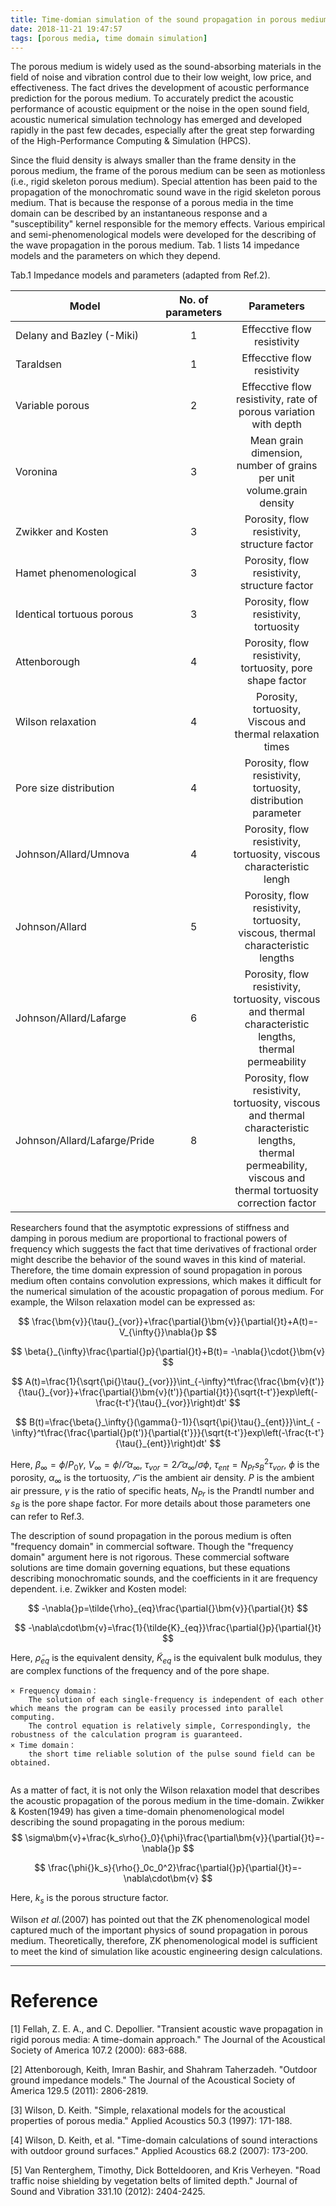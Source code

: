 ```yaml
---
title: Time-domian simulation of the sound propagation in porous medium is playing its role
date: 2018-11-21 19:47:57
tags: [porous media, time domain simulation]
---
```


The porous medium is widely used as the sound-absorbing materials in the field of noise and vibration control due to their low weight, low price, and effectiveness. The fact drives the development of acoustic performance prediction for the porous medium. To accurately predict the acoustic performance of acoustic equipment or the noise in the open sound field, acoustic numerical simulation technology has emerged and developed rapidly in the past few decades, especially after the great step forwarding of the High-Performance Computing & Simulation (HPCS).

Since the fluid density is always smaller than the frame density in the porous medium, the frame of the porous medium can be seen as motionless (i.e., rigid skeleton porous medium). Special attention has been paid to the propagation of the monochromatic sound wave in the rigid skeleton porous medium. That is because the response of a porous media in the time domain can be described by an instantaneous response and a "susceptibility" kernel responsible for the memory effects. Various empirical and semi-phenomenological models were developed for the describing of the wave propagation in the porous medium. Tab. 1 lists 14 impedance models and the parameters on which they depend.

Tab.1 Impedance models and parameters (adapted from Ref.2). 


| Model                        | No. of parameters |                          Parameters                          |
| ---------------------------- | :---------------: | :----------------------------------------------------------: |
| Delany and Bazley (-Miki)    |         1         |                 Effecctive flow resistivity                  |
| Taraldsen                    |         1         |                 Effecctive flow resistivity                  |
| Variable porous              |         2         | Effecctive flow resistivity, rate of porous variation with depth |
| Voronina                     |         3         | Mean grain dimension, number of grains per unit volume.grain density |
| Zwikker and Kosten           |         3         |         Porosity, flow resistivity, structure factor         |
| Hamet phenomenological       |         3         |         Porosity, flow resistivity, structure factor         |
| Identical tortuous porous    |         3         |            Porosity, flow resistivity, tortuosity            |
| Attenborough                 |         4         |  Porosity, flow resistivity, tortuosity, pore shape factor   |
| Wilson relaxation            |         4         |  Porosity, tortuosity, Viscous and thermal relaxation times  |
| Pore size distribution       |         4         | Porosity, flow resistivity, tortuosity, distribution parameter |
| Johnson/Allard/Umnova        |         4         | Porosity, flow resistivity, tortuosity, viscous characteristic lengh |
| Johnson/Allard               |         5         | Porosity, flow resistivity, tortuosity, viscous, thermal characteristic lengths |
| Johnson/Allard/Lafarge       |         6         | Porosity, flow resistivity, tortuosity, viscous and thermal characteristic lengths,<br />thermal permeability |
| Johnson/Allard/Lafarge/Pride |         8         | Porosity, flow resistivity, tortuosity, viscous and thermal characteristic lengths,<br />thermal permeability, viscous and thermal tortuosity correction factor |

Researchers found that the asymptotic expressions of stiffness and damping in porous medium are proportional to fractional powers of frequency which suggests the fact that time derivatives of fractional order might describe the behavior of the sound waves in this kind of material. Therefore, the time domain expression of sound propagation in porous medium often contains convolution expressions, which makes it difficult for the numerical simulation of the acoustic propagation of porous medium. For example, the Wilson relaxation model can be expressed as:

$$
\frac{\bm{v}}{\tau{}_{vor}}+\frac{\partial{}\bm{v}}{\partial{}t}+A(t)=-V_{\infty{}}\nabla{}p
$$

$$
\beta{}_{\infty}\frac{\partial{}p}{\partial{}t}+B(t)= -\nabla{}\cdot{}\bm{v}
$$

$$
A(t)=\frac{1}{\sqrt{\pi{}\tau{}_{vor}}}\int_{-\infty}^t\frac{\frac{\bm{v}(t')}{\tau{}_{vor}}+\frac{\partial{}\bm{v}(t')}{\partial{}t}}{\sqrt{t-t'}}exp\left(-\frac{t-t'}{\tau{}_{vor}}\right)dt'
$$

$$
B(t)=\frac{\beta{}_\infty{}(\gamma{}-1)}{\sqrt{\pi{}\tau{}_{ent}}}\int_{ -\infty}^t\frac{\frac{\partial{}p(t')}{\partial{t'}}}{\sqrt{t-t'}}exp\left(-\frac{t-t'}{\tau{}_{ent}}\right)dt'
$$

Here, $\beta{}_\infty{}=\phi{}/P_0\gamma{}$, $V_{\infty{}}=\phi{}/\varGamma{}\alpha{}_\infty{}$, $\tau{}_{vor}=2\varGamma{}\alpha{}_\infty{}/ \sigma{}\phi{}$, $\tau{}_{ent}=N_{Pr}s_{B}^{2}\tau{}_{vor}$, $\phi{}$ is the porosity, $\alpha_\infty{}$ is the tortuosity, $\varGamma{}$ is the ambient air density. $P$ is the ambient air pressure, $\gamma{}$ is the ratio of specific heats, $N_{Pr}$ is the Prandtl number and $s_B$ is the pore shape factor. For more details about those parameters one can refer to Ref.3.

The description of sound propagation in the porous medium is often "frequency domain" in commercial software. Though the "frequency domain" argument here is not rigorous. These commercial software solutions are time domain governing equations, but these equations describing monochromatic sounds, and the coefficients in it are frequency dependent. i.e. Zwikker and Kosten model:

$$
-\nabla{}p=\tilde{\rho}_{eq}\frac{\partial{}\bm{v}}{\partial{}t}
$$

$$
-\nabla\cdot\bm{v}=\frac{1}{\tilde{K}_{eq}}\frac{\partial{}p}{\partial{}t}
$$

Here, $\tilde{\rho}_{eq}$ is the equivalent density, $\tilde{K}_{eq}​$ is the equivalent bulk modulus, they are complex functions of the frequency and of the pore shape.

```
× Frequency domain：
    The solution of each single-frequency is independent of each other which means the program can be easily processed into parallel computing.
    The control equation is relatively simple, Correspondingly, the robustness of the calculation program is guaranteed.
× Time domain：
    the short time reliable solution of the pulse sound field can be obtained.
  	
```

As a matter of fact, it is not only the Wilson relaxation model that describes the acoustic propagation of the porous medium in the time-domain. Zwikker & Kosten(1949) has given a time-domain phenomenological model describing the sound propagating in the porous medium:
$$
\sigma\bm{v}+\frac{k_s\rho{}_0}{\phi}\frac{\partial\bm{v}}{\partial{}t}=-\nabla{}p
$$

$$
\frac{\phi{}k_s}{\rho{}_0c_0^2}\frac{\partial{}p}{\partial{}t}=-\nabla\cdot\bm{v}
$$

Here, $k_s$ is the porous structure factor.

Wilson _et al._(2007) has pointed out that the ZK phenomenological model captured much of the important physics of sound propagation in porous medium. Theoretically, therefore, ZK phenomenological model is sufficient to meet the kind of simulation like acoustic engineering design calculations.

* * *

# Reference

[1] Fellah, Z. E. A., and C. Depollier. "Transient acoustic wave propagation in rigid porous media: A time-domain approach." The Journal of the Acoustical Society of America 107.2 (2000): 683-688.

[2] Attenborough, Keith, Imran Bashir, and Shahram Taherzadeh. "Outdoor ground impedance models." The Journal of the Acoustical Society of America 129.5 (2011): 2806-2819.

[3] Wilson, D. Keith. "Simple, relaxational models for the acoustical properties of porous media." Applied Acoustics 50.3 (1997): 171-188.

[4] Wilson, D. Keith, et al. "Time-domain calculations of sound interactions with outdoor ground surfaces." Applied Acoustics 68.2 (2007): 173-200.

[5] Van Renterghem, Timothy, Dick Botteldooren, and Kris Verheyen. "Road traffic noise shielding by vegetation belts of limited depth." Journal of Sound and Vibration 331.10 (2012): 2404-2425.